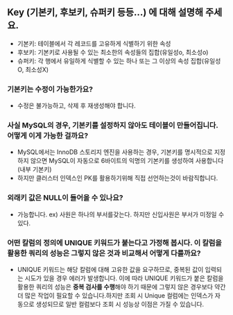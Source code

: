## Key (기본키, 후보키, 슈퍼키 등등...) 에 대해 설명해 주세요.
- 기본키: 테이블에서 각 레코드를 고유하게 식별하기 위한 속성
- 후보키: 기본키로 사용될 수 있는 최소한의 속성들의 집합(유일성o, 최소성o)
- 슈퍼키: 각 행에서 유일하게 식별할 수 있는 하나 또는 그 이상의 속성 집합(유일성O, 최소성X)

### 기본키는 수정이 가능한가요?
- 수정은 불가능하고, 삭제 후 재생성해야 합니다.

### 사실 MySQL의 경우, 기본키를 설정하지 않아도 테이블이 만들어집니다. 어떻게 이게 가능한 걸까요?
- MySQL에서는 InnoDB 스토리지 엔진을 사용하는 경우, 기본키를 명시적으로 지정하지 않으면 MySQL이 자동으로 6바이트의 익명의 기본키를 생성하여 사용합니다(내부 기본키)
- 하지만 클러스터 인덱스인 PK를 활용하기위해 직접 선언하는것이 바람직합니다.

### 외래키 값은 NULL이 들어올 수 있나요?
- 가능합니다. ex) 사원은 하나의 부서를갖는다. 하지만 신입사원은 부서가 미정일 수 있다.

### 어떤 칼럼의 정의에 UNIQUE 키워드가 붙는다고 가정해 봅시다. 이 칼럼을 활용한 쿼리의 성능은 그렇지 않은 것과 비교해서 어떻게 다를까요?
- UNIQUE 키워드는 해당 칼럼에 대해 고유한 값을 요구하므로, 중복된 값이 입력되는 시도가 있을 경우 에러가 발생합니다. 이에 따라 UNIQUE 키워드가 붙은 칼럼을 활용한 쿼리의 성능은 **중복 검사를 수행**해야 하기 때문에 그렇지 않은 경우보다 약간 더 많은 작업이 필요할 수 있습니다.하지만 조회 시 Unique 컬럼에는 인덱스가 자동으로 생성되므로 일반 컬럼보다 조회 시 성능상 이점은 가질 수 있습니다.
